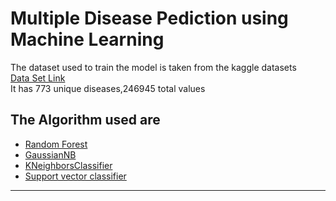 <h1> Multiple Disease Pediction using Machine Learning </h1>
The dataset used to train the model is taken from the kaggle datasets<br>
<a href = "https://www.kaggle.com/datasets/dhivyeshrk/diseases-and-symptoms-dataset"> Data Set Link</a><br>
It has 773 unique diseases,246945 total values
<h2>The Algorithm used are</h2>
 <ul>
  <li><a href ="https://www.ibm.com/topics/random-forest">Random Forest </a></li>
  <li><a href = "https://scikit-learn.org/stable/modules/generated/sklearn.naive_bayes.GaussianNB.html">GaussianNB</a></li>
  <li><a href = "https://www.ibm.com/topics/knn"> KNeighborsClassifier</a></li>
  <li><a href ="https://www.geeksforgeeks.org/support-vector-machine-algorithm/" >Support vector classifier </a></li>
</ul>

-------------------------------------------------------------------------------------------------------------------------